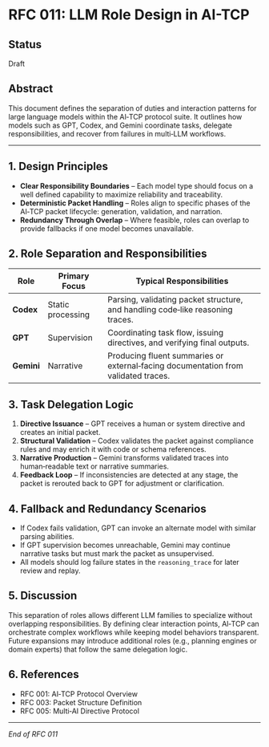 # RFC 011: LLM Role Design in AI-TCP

## Status
Draft

## Abstract
This document defines the separation of duties and interaction patterns for large language models within the AI‑TCP protocol suite. It outlines how models such as GPT, Codex, and Gemini coordinate tasks, delegate responsibilities, and recover from failures in multi‑LLM workflows.

---

## 1. Design Principles
- **Clear Responsibility Boundaries** – Each model type should focus on a well defined capability to maximize reliability and traceability.
- **Deterministic Packet Handling** – Roles align to specific phases of the AI‑TCP packet lifecycle: generation, validation, and narration.
- **Redundancy Through Overlap** – Where feasible, roles can overlap to provide fallbacks if one model becomes unavailable.

## 2. Role Separation and Responsibilities
| Role  | Primary Focus      | Typical Responsibilities                             |
|-------|--------------------|------------------------------------------------------|
| **Codex**  | Static processing | Parsing, validating packet structure, and handling code‑like reasoning traces. |
| **GPT**    | Supervision      | Coordinating task flow, issuing directives, and verifying final outputs. |
| **Gemini** | Narrative        | Producing fluent summaries or external‑facing documentation from validated traces. |

## 3. Task Delegation Logic
1. **Directive Issuance** – GPT receives a human or system directive and creates an initial packet.
2. **Structural Validation** – Codex validates the packet against compliance rules and may enrich it with code or schema references.
3. **Narrative Production** – Gemini transforms validated traces into human‑readable text or narrative summaries.
4. **Feedback Loop** – If inconsistencies are detected at any stage, the packet is rerouted back to GPT for adjustment or clarification.

## 4. Fallback and Redundancy Scenarios
- If Codex fails validation, GPT can invoke an alternate model with similar parsing abilities.
- If GPT supervision becomes unreachable, Gemini may continue narrative tasks but must mark the packet as unsupervised.
- All models should log failure states in the `reasoning_trace` for later review and replay.

## 5. Discussion
This separation of roles allows different LLM families to specialize without overlapping responsibilities. By defining clear interaction points, AI‑TCP can orchestrate complex workflows while keeping model behaviors transparent. Future expansions may introduce additional roles (e.g., planning engines or domain experts) that follow the same delegation logic.

## 6. References
- RFC 001: AI‑TCP Protocol Overview
- RFC 003: Packet Structure Definition
- RFC 005: Multi‑AI Directive Protocol

---

*End of RFC 011*
